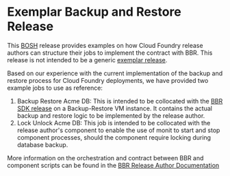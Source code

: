 # Exemplar Backup and Restore Release

This [BOSH](https://bosh.io/docs) release provides examples on how Cloud Foundry release authors can structure their jobs to implement the contract with BBR. This release is not intended to be a generic [exemplar release](https://github.com/cloudfoundry/exemplar-release). 

Based on our experience with the current implementation of the backup and restore process for Cloud Foundry deployments, we have provided two example jobs to use as reference:

1. Backup Restore Acme DB: This is intended to be collocated with the [BBR SDK release](pivotal-cf/backup-and-restore-sdk-release) on a Backup-Restore VM instance. It contains the actual backup and restore logic to be implemented by the release author.
1. Lock Unlock Acme DB: This job is intended to be collocated with the release author's component to enable the use of monit to start and stop component processes, should the component require locking during database backup.

More information on the orchestration and contract between BBR and component scripts can be found in the [BBR Release Author Documentation](http://www.boshbackuprestore.io/bosh-backup-and-restore/release_author_guide.html)
